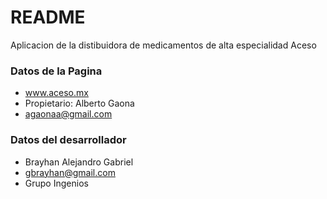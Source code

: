 # README #

Aplicacion de la distibuidora de medicamentos de alta especialidad Aceso
### Datos de la Pagina
* www.aceso.mx
* Propietario: Alberto Gaona
* agaonaa@gmail.com


### Datos del desarrollador

* Brayhan Alejandro Gabriel
* gbrayhan@gmail.com	
* Grupo Ingenios
